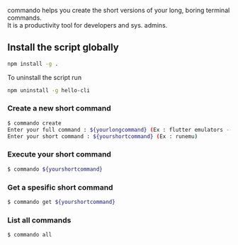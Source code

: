 commando helps you create the short versions of your long, boring terminal commands.  
It is a productivity tool for developers and sys. admins.

## Install the script globally
```sh
npm install -g .
```
To uninstall the script run  
```sh
npm uninstall -g hello-cli
```
### Create a new short command
```sh
$ commando create
Enter your full command : ${yourlongcommand} (Ex : flutter emulators --launch my-emulator)
Enter your short command : ${yourshortcommand} (Ex : runemu)
```
### Execute your short command
```sh
$ commando ${yourshortcommand}
```
### Get a spesific short command
```sh
$ commando get ${yourshortcommand}
```
### List all commands
```sh
$ commando all
```

